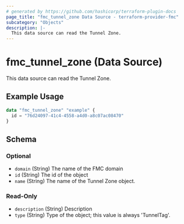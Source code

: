 ```yaml
---
# generated by https://github.com/hashicorp/terraform-plugin-docs
page_title: "fmc_tunnel_zone Data Source - terraform-provider-fmc"
subcategory: "Objects"
description: |-
  This data source can read the Tunnel Zone.
---
```


# fmc_tunnel_zone (Data Source)

This data source can read the Tunnel Zone.

## Example Usage

```terraform
data "fmc_tunnel_zone" "example" {
  id = "76d24097-41c4-4558-a4d0-a8c07ac08470"
}
```

<!-- schema generated by tfplugindocs -->
## Schema

### Optional

- `domain` (String) The name of the FMC domain
- `id` (String) The id of the object
- `name` (String) The name of the Tunnel Zone object.

### Read-Only

- `description` (String) Description
- `type` (String) Type of the object; this value is always 'TunnelTag'.
